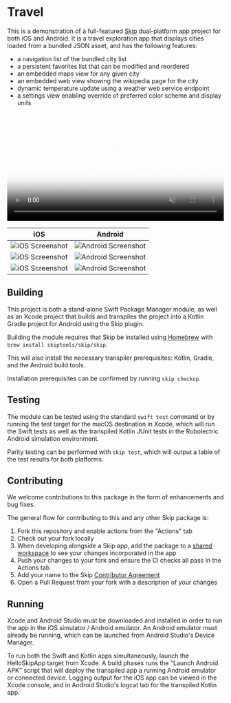 # Travel

This is a demonstration of a full-featured
[Skip](https://skip.tools) dual-platform app project
for both iOS and Android. It is a travel exploration app
that displays cities loaded from a bundled JSON asset,
and has the following features:

  - a navigation list of the bundled city list
  - a persistent favorites list that can be modified and reordered
  - an embedded maps view for any given city
  - an embedded web view showing the wikipedia page for the city
  - dynamic temperature update using a weather web service endpoint
  - a settings view enabling override of preferred color scheme and display units
  
<video autoplay muted loop playsinline controlslist="nodownload" style="background: transparent; width: 100%;" poster="https://www.skip.tools/assets/video/skip-splash-poster.png">
    <source src="https://www.skip.tools/assets/video/skip-splash.mov" type="video/webm">
    Your browser does not support the video tag.
</video>


  iOS |  Android
:----:|:--------:
![iOS Screenshot](https://assets.skip.tools/skipapp-bookings/city-list-iphone.png) | ![Android Screenshot](https://assets.skip.tools/skipapp-bookings/city-list-android.png)
![iOS Screenshot](https://assets.skip.tools/skipapp-bookings/city-view-iphone.png) | ![Android Screenshot](https://assets.skip.tools/skipapp-bookings/city-view-android.png)
![iOS Screenshot](https://assets.skip.tools/skipapp-bookings/city-settings-iphone.png) | ![Android Screenshot](https://assets.skip.tools/skipapp-bookings/city-settings-android.png)

## Building

This project is both a stand-alone Swift Package Manager module,
as well as an Xcode project that builds and transpiles the project
into a Kotlin Gradle project for Android using the Skip plugin.

Building the module requires that Skip be installed using
[Homebrew](https://brew.sh) with `brew install skiptools/skip/skip`.

This will also install the necessary transpiler prerequisites:
Kotlin, Gradle, and the Android build tools.

Installation prerequisites can be confirmed by running `skip checkup`.

## Testing

The module can be tested using the standard `swift test` command
or by running the test target for the macOS destination in Xcode,
which will run the Swift tests as well as the transpiled
Kotlin JUnit tests in the Robolectric Android simulation environment.

Parity testing can be performed with `skip test`,
which will output a table of the test results for both platforms.

## Contributing

We welcome contributions to this package in the form of enhancements and bug fixes.

The general flow for contributing to this and any other Skip package is:

1. Fork this repository and enable actions from the "Actions" tab
2. Check out your fork locally
3. When developing alongside a Skip app, add the package to a [shared workspace](https://skip.tools/docs/contributing) to see your changes incorporated in the app
4. Push your changes to your fork and ensure the CI checks all pass in the Actions tab
5. Add your name to the Skip [Contributor Agreement](https://github.com/skiptools/clabot-config)
6. Open a Pull Request from your fork with a description of your changes

## Running

Xcode and Android Studio must be downloaded and installed in order to
run the app in the iOS simulator / Android emulator.
An Android emulator must already be running, which can be launched from 
Android Studio's Device Manager.

To run both the Swift and Kotlin apps simultaneously, 
launch the HelloSkipApp target from Xcode.
A build phases runs the "Launch Android APK" script that
will deploy the transpiled app a running Android emulator or connected device.
Logging output for the iOS app can be viewed in the Xcode console, and in
Android Studio's logcat tab for the transpiled Kotlin app.

